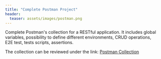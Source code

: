 ```yaml
---
title: "Complete Postman Project"
header:
  teaser: assets/images/postman.png
---
```


Complete Postman's collection for a RESTful application. It includes global variables, possibility to define different environments, CRUD operations, E2E test, tests scripts, assertions.

The collection can be reviewed under the link: [Postman Collection](https://github.com/AdamSajewicz/PostmanCollection)